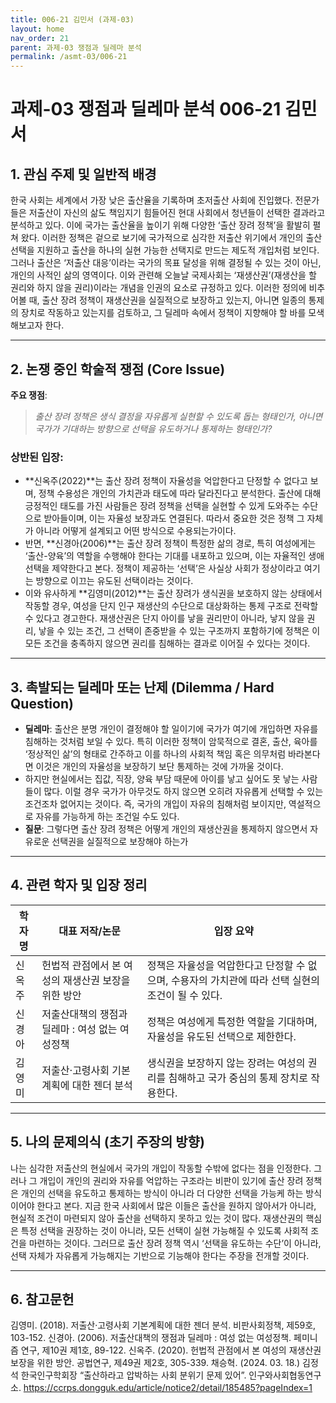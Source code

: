 ```yaml
---
title: 006-21 김민서 (과제-03)
layout: home
nav_order: 21
parent: 과제-03 쟁점과 딜레마 분석
permalink: /asmt-03/006-21
---
```


# 과제-03 쟁점과 딜레마 분석 006-21 김민서

## 1. 관심 주제 및 일반적 배경

한국 사회는 세계에서 가장 낮은 출산율을 기록하며 초저출산 사회에 진입했다. 전문가들은 저출산이 자신의 삶도 책임지기 힘들어진 현대 사회에서 청년들이 선택한 결과라고 분석하고 있다. 이에 국가는 출산율을 높이기 위해 다양한 ‘출산 장려 정책’을 활발히 펼쳐 왔다. 이러한 정책은 겉으로 보기에 국가적으로 심각한 저출산 위기에서 개인의 출산 선택을 지원하고 출산을 하나의 실현 가능한 선택지로 만드는 제도적 개입처럼 보인다. 그러나 출산은 ‘저출산 대응’이라는 국가의 목표 달성을 위해 결정될 수 있는 것이 아닌, 개인의 사적인 삶의 영역이다. 이와 관련해 오늘날 국제사회는 ‘재생산권’(재생산을 할 권리와 하지 않을 권리)이라는 개념을 인권의 요소로 규정하고 있다. 이러한 정의에 비추어볼 때, 출산 장려 정책이 재생산권을 실질적으로 보장하고 있는지, 아니면 일종의 통제의 장치로 작동하고 있는지를 검토하고, 그 딜레마 속에서 정책이 지향해야 할 바를 모색해보고자 한다.

---

## 2. 논쟁 중인 학술적 쟁점 (Core Issue)

**주요 쟁점**:  
> *출산 장려 정책은 생식 결정을 자유롭게 실현할 수 있도록 돕는 형태인가, 아니면 국가가 기대하는 방향으로 선택을 유도하거나 통제하는 형태인가?*

### 상반된 입장:
- **신옥주(2022)**는 출산 장려 정책이 자율성을 억압한다고 단정할 수 없다고 보며, 정책 수용성은 개인의 가치관과 태도에 따라 달라진다고 분석한다. 출산에 대해 긍정적인 태도를 가진 사람들은 장려 정책을 선택을 실현할 수 있게 도와주는 수단으로 받아들이며, 이는 자율성 보장과도 연결된다. 따라서 중요한 것은 정책 그 자체가 아니라 어떻게 설계되고 어떤 방식으로 수용되는가이다.
- 반면, **신경아(2006)**는 출산 장려 정책이 특정한 삶의 경로, 특히 여성에게는 ‘출산-양육’의 역할을 수행해야 한다는 기대를 내포하고 있으며, 이는 자율적인 생애 선택을 제약한다고 본다. 정책이 제공하는 ‘선택’은 사실상 사회가 정상이라고 여기는 방향으로 이끄는 유도된 선택이라는 것이다.
- 이와 유사하게 **김영미(2012)**는 출산 장려가 생식권을 보호하지 않는 상태에서 작동할 경우, 여성을 단지 인구 재생산의 수단으로 대상화하는 통제 구조로 전락할 수 있다고 경고한다. 재생산권은 단지 아이를 낳을 권리만이 아니라, 낳지 않을 권리, 낳을 수 있는 조건, 그 선택이 존중받을 수 있는 구조까지 포함하기에 정책은 이 모든 조건을 충족하지 않으면 권리를 침해하는 결과로 이어질 수 있다는 것이다.


---

## 3. 촉발되는 딜레마 또는 난제 (Dilemma / Hard Question)

- **딜레마**: 출산은 분명 개인이 결정해야 할 일이기에 국가가 여기에 개입하면 자유를 침해하는 것처럼 보일 수 있다. 특히 이러한 정책이 암묵적으로 결혼, 출산, 육아를 ‘정상적인 삶’의 형태로 간주하고 이를 하나의 사회적 책임 혹은 의무처럼 바라본다면 이것은 개인의 자율성을 보장하기 보단 통제하는 것에 가까울 것이다.  
- 하지만 현실에서는 집값, 직장, 양육 부담 때문에 아이를 낳고 싶어도 못 낳는 사람들이 많다. 이럴 경우 국가가 아무것도 하지 않으면 오히려 자유롭게 선택할 수 있는 조건조차 없어지는 것이다. 즉, 국가의 개입이 자유의 침해처럼 보이지만, 역설적으로 자유를 가능하게 하는 조건일 수도 있다.
- **질문**: 그렇다면 출산 장려 정책은 어떻게 개인의 재생산권을 통제하지 않으면서 자유로운 선택권을 실질적으로 보장해야 하는가


---

## 4. 관련 학자 및 입장 정리

| 학자명             | 대표 저작/논문                                   | 입장 요약 |
|--------------------|---------------------------------------------------|-----------|
| 신옥주 | 헌법적 관점에서 본 여성의 재생산권 보장을 위한 방안 | 정책은 자율성을 억압한다고 단정할 수 없으며, 수용자의 가치관에 따라 선택 실현의 조건이 될 수 있다. |
| 신경아   | 저출산대책의 쟁점과 딜레마 : 여성 없는 여성정책  | 정책은 여성에게 특정한 역할을 기대하며, 자율성을 유도된 선택으로 제한한다. |
| 김영미   |저출산·고령사회 기본계획에 대한 젠더 분석 | 생식권을 보장하지 않는 장려는 여성의 권리를 침해하고 국가 중심의 통제 장치로 작용한다. |

---

## 5. 나의 문제의식 (초기 주장의 방향)

나는 심각한 저출산의 현실에서 국가의 개입이 작동할 수밖에 없다는 점을 인정한다. 그러나 그 개입이 개인의 권리와 자유를 억압하는 구조라는 비판이 있기에 출산 장려 정책은 개인의 선택을 유도하고 통제하는 방식이 아니라 더 다양한 선택을 가능케 하는 방식이어야 한다고 본다. 지금 한국 사회에서 많은 이들은 출산을 원하지 않아서가 아니라, 현실적 조건이 마련되지 않아 출산을 선택하지 못하고 있는 것이 많다. 재생산권의 핵심은 특정 선택을 권장하는 것이 아니라, 모든 선택이 실현 가능해질 수 있도록 사회적 조건을 마련하는 것이다. 그러므로 출산 장려 정책 역시 ‘선택을 유도하는 수단’이 아니라, 선택 자체가 자유롭게 가능해지는 기반으로 기능해야 한다는 주장을 전개할 것이다.

---

## 6. 참고문헌

김영미. (2018). 저출산·고령사회 기본계획에 대한 젠더 분석. 비판사회정책, 제59호, 103-152.
신경아. (2006). 저출산대책의 쟁점과 딜레마 : 여성 없는 여성정책. 페미니즘 연구, 제10권 제1호, 89-122.
신옥주. (2020). 헌법적 관점에서 본 여성의 재생산권 보장을 위한 방안. 공법연구, 제49권 제2호, 305-339.
채승혁. (2024. 03. 18.) 김정석 한국인구학회장 “출산하라고 압박하는 사회 분위기 문제 있어”. 인구와사회협동연구소. https://ccrps.dongguk.edu/article/notice2/detail/185485?pageIndex=1
